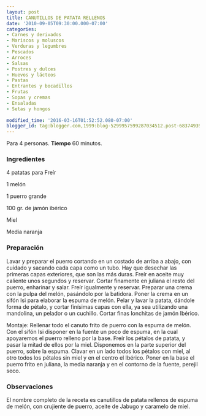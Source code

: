 ```yaml
---
layout: post
title: CANUTILLOS DE PATATA RELLENOS
date: '2010-09-05T09:30:00.000-07:00'
categories:
- Carnes y derivados
- Mariscos y moluscos
- Verduras y legumbres
- Pescados
- Arroces
- Salsas
- Postres y dulces
- Huevos y lácteos
- Pastas
- Entrantes y bocadillos
- Frutas
- Sopas y cremas
- Ensaladas
- Setas y hongos
 
modified_time: '2016-03-16T01:52:52.080-07:00'
blogger_id: tag:blogger.com,1999:blog-5299957599287034512.post-6837493915144436474
---
```


Para 4 personas.
<b>Tiempo</b> 60 minutos.

<h3>Ingredientes</h3>

4 patatas para Freír

1 melón

1 puerro grande

100 gr. de jamón ibérico

Miel

Media naranja

<h3>Preparación</h3>

Lavar y preparar el puerro cortando en un costado de arriba a abajo, con cuidado y sacando cada capa como un tubo. Hay que desechar las primeras capas exteriores, que son las más duras. Freír en aceite muy caliente unos segundos y reservar. Cortar finamente en juliana el resto del puerro, enharinar y salar. Freír igualmente y reservar. Preparar una crema con la pulpa del melón, pasándolo por la batidora. Poner la crema en un sifón Isi para elaborar la espuma de melón. Pelar y lavar la patata, dándole forma de pétalo, y cortar finísimas capas con ella, ya sea utilizando una mandolina, un pelador o un cuchillo. Cortar finas lonchitas de jamón Ibérico.

Montaje: Rellenar todo el canuto frito de puerro con la espuma de melón. Con el sifón Isi disponer en la fuente un poco de espuma, en la cual apoyaremos el puerro relleno por la base. Freír los pétalos de patata, y pasar la mitad de ellos por la miel. Disponemos en la parte superior del puerro, sobre la espuma. Clavar en un lado todos los pétalos con miel, al otro todos los pétalos sin miel y en el centro el Ibérico. Poner en la base el puerro frito en juliana, la media naranja y en el contorno de la fuente, perejil seco.

<h3>Observaciones</h3>

El nombre completo de la receta es canutillos de patata rellenos de espuma de melón, con crujiente de puerro, aceite de Jabugo y caramelo de miel.


